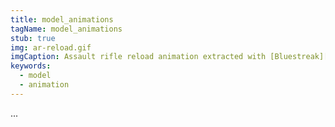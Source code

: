 ```yaml
---
title: model_animations
tagName: model_animations
stub: true
img: ar-reload.gif
imgCaption: Assault rifle reload animation extracted with [Bluestreak][].
keywords:
  - model
  - animation
---
```

...

